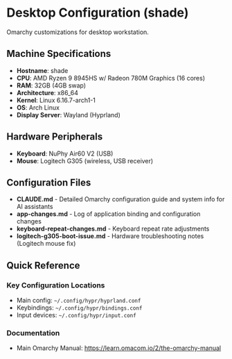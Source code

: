 # Desktop Configuration (shade)

Omarchy customizations for desktop workstation.

## Machine Specifications

- **Hostname**: shade
- **CPU**: AMD Ryzen 9 8945HS w/ Radeon 780M Graphics (16 cores)
- **RAM**: 32GB (4GB swap)
- **Architecture**: x86_64
- **Kernel**: Linux 6.16.7-arch1-1
- **OS**: Arch Linux
- **Display Server**: Wayland (Hyprland)

## Hardware Peripherals

- **Keyboard**: NuPhy Air60 V2 (USB)
- **Mouse**: Logitech G305 (wireless, USB receiver)

## Configuration Files

- **CLAUDE.md** - Detailed Omarchy configuration guide and system info for AI assistants
- **app-changes.md** - Log of application binding and configuration changes
- **keyboard-repeat-changes.md** - Keyboard repeat rate adjustments
- **logitech-g305-boot-issue.md** - Hardware troubleshooting notes (Logitech mouse fix)

## Quick Reference

### Key Configuration Locations
- Main config: `~/.config/hypr/hyprland.conf`
- Keybindings: `~/.config/hypr/bindings.conf`
- Input devices: `~/.config/hypr/input.conf`

### Documentation
- Main Omarchy Manual: https://learn.omacom.io/2/the-omarchy-manual

